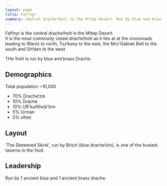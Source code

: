 ```yaml
---
layout: page
title: Faf!nyr
summary: Central drache!holt in the M!tep Desert. Run by blue and brass Drache.
---
```


Faf!nyr is the central drache!holt in the M!tep Desert.  
It is the most commonly visted drache!holt as it lies at at the crossroads leading to Wantz to north, 
Tsz!kany to the east, the Mro'Gabtak Belt to the south and Sh!dan to the west.

THe !holt is run by blue and brass Drache.


## Demographics
Total population ~10,000
- 70% Drache!zin
- 10% Drache
- 10% UR'ku/Khob'linn
- 5% Urman
- 5% other

## Layout

'The Skewered Skink', run by Brizzi (blue drache!zin), is one of the busiest taverns in the !holt.

## Leadership

Run by 1 ancient blue and 1 ancient brass drache.

